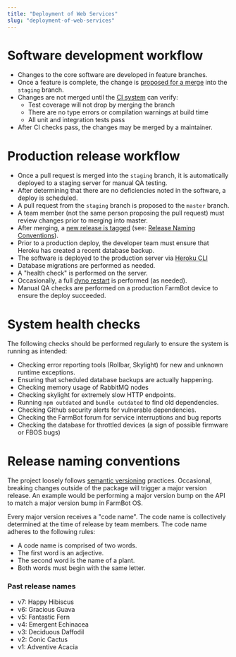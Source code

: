 ```yaml
---
title: "Deployment of Web Services"
slug: "deployment-of-web-services"
---
```


# Software development workflow

 * Changes to the core software are developed in feature branches.
 * Once a feature is complete, the change is [proposed for a merge](https://help.github.com/articles/about-pull-requests/) into the `staging` branch.
 * Changes are not merged until the [CI system](https://circleci.com/gh/FarmBot/Farmbot-Web-App) can verify:
   * Test coverage will not drop by merging the branch
   * There are no type errors or compilation warnings at build time
   * All unit and integration tests pass
 * After CI checks pass, the changes may be merged by a maintainer.

# Production release workflow

 * Once a pull request is merged into the `staging` branch, it is automatically deployed to a staging server for manual QA testing.
 * After determining that there are no deficiencies noted in the software, a deploy is scheduled.
 * A pull request from the `staging` branch is proposed to the `master` branch.
 * A team member (not the same person proposing the pull request) must review changes prior to merging into master.
 * After merging, a [new release is tagged](https://help.github.com/articles/creating-releases/) (see: [Release Naming Conventions](#release-naming-conventions)).
 * Prior to a production deploy, the developer team must ensure that Heroku has created a recent database backup.
 * The software is deployed to the production server via [Heroku CLI](https://devcenter.heroku.com/articles/heroku-cli)
 * Database migrations are performed as needed.
 * A "health check" is performed on the server.
 * Occasionally, a full [dyno restart](https://devcenter.heroku.com/articles/dynos#restarting) is performed (as needed).
 * Manual QA checks are performed on a production FarmBot device to ensure the deploy succeeded.

# System health checks

The following checks should be performed regularly to ensure the system is running as intended:

 * Checking error reporting tools (Rollbar, Skylight) for new and unknown runtime exceptions.
 * Ensuring that scheduled database backups are actually happening.
 * Checking memory usage of RabbitMQ nodes
 * Checking skylight for extremely slow HTTP endpoints.
 * Running `npm outdated` and `bundle outdated` to find old dependencies.
 * Checking Github security alerts for vulnerable dependencies.
 * Checking the FarmBot forum for service interruptions and bug reports
 * Checking the database for throttled devices (a sign of possible firmware or FBOS bugs)

# Release naming conventions

The project loosely follows [semantic versioning](https://semver.org/) practices. Occasional, breaking changes outside of the package will trigger a major version release. An example would be performing a major version bump on the API to match a major version bump in FarmBot OS.

Every major version receives a "code name". The code name is collectively determined at the time of release by team members. The code name adheres to the following rules:

 * A code name is comprised of two words.
 * The first word is an adjective.
 * The second word is the name of a plant.
 * Both words must begin with the same letter.

### Past release names

 * v7: Happy Hibiscus
 * v6: Gracious Guava
 * v5: Fantastic Fern
 * v4: Emergent Echinacea
 * v3: Deciduous Daffodil
 * v2: Conic Cactus
 * v1: Adventive Acacia



